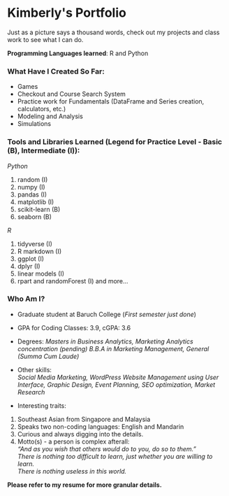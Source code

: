 # Kimberly's Portfolio
Just as a picture says a thousand words, check out my projects and class work to see what I can do.

__Programming Languages learned__: R and Python  

### What Have I Created So Far:
* Games
* Checkout and Course Search System
* Practice work for Fundamentals (DataFrame and Series creation, calculators, etc.)
* Modeling and Analysis
* Simulations

### Tools and Libraries Learned (Legend for Practice Level - Basic (B), Intermediate (I)):  
_Python_
1. random (I)
2. numpy (I)
3. pandas (I)
4. matplotlib (I)
5. scikit-learn (B)
6. seaborn (B)

_R_
1. tidyverse (I)
2. R markdown (I)
3. ggplot (I)
4. dplyr (I)
5. linear models (I)
6. rpart and randomForest (I)
and more...

### Who Am I?  
* Graduate student at Baruch College (_First semester just done_)
* GPA for Coding Classes: 3.9, cGPA: 3.6

* Degrees: 
_Masters in Business Analytics, Marketing Analytics concentration (_pending_)_
_B.B.A in Marketing Management, General (Summa Cum Laude)_
* Other skills:  
_Social Media Marketing, WordPress Website Management using User Interface, Graphic Design, Event Planning, SEO optimization, Market Research_  
* Interesting traits:
1. Southeast Asian from Singapore and Malaysia
2. Speaks two non-coding languages: English and Mandarin
3. Curious and always digging into the details. 
4. Motto(s) - a person is complex afterall:  
_“And as you wish that others would do to you, do so to them.”_   
_There is nothing too difficult to learn, just whether you are willing to learn._  
_There is nothing useless in this world._  

__Please refer to my resume for more granular details.__
